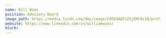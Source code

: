 ```yaml
---
name: Bill Waas
position: Advisory Board
image_path: https://media.licdn.com/dms/image/C4E03AQFcZXjEMC8z1Q/profile-displayphoto-shrink_800_800/0?e=1542844800&v=beta&t=LcUWNZFjve3QIkrkB6teq9jcPRvrf1j_UHtpHLDtSA4
website: https://www.linkedin.com/in/williamwaas/
blurb: 
---
```


